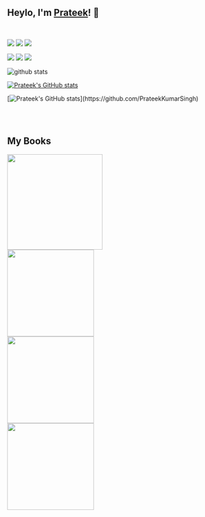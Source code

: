 
## Heylo, I'm <a href="https://www.linkedin.com/in/prateeksingh1590/detail/" target="_blank">Prateek</a>! 👋
<br />

<a href= "https://www.linkedin.com/in/prateeksingh1590/detail/"><img src="https://img.icons8.com/dusk/48/000000/linkedin.png"/></a>
<a href= "https://twitter.com/singhprateik"><img src="https://img.icons8.com/dusk/48/000000/twitter.png"/></a>
<a href= "https://www.youtube.com/c/ridiculouslycurious"><img src="https://img.icons8.com/dusk/48/000000/youtube--v2.png"/></a>

<img src="https://views.whatilearened.today/views/github/PrateekKumarSingh/views.svg"/>  <a href="https://github.com/PrateekKumarSingh/"><img src="https://img.shields.io/github/followers/PrateekKumarSingh?color=%234CC61E&label=GitHub%20Followers%20%3A"/></a>  <a href="https://github.com/PrateekKumarSingh?tab=repositories"><img src="https://badges.frapsoft.com/os/v2/open-source.svg?v=103"/></a>

<img src="https://github-readme-stats.vercel.app/api/?username=PrateekKumarSingh&show_icons=true&title_color=fffffff&icon_color=000000&text_color=000000" alt="github stats"/>


[![Prateek's GitHub stats](https://github-readme-stats.vercel.app/api/wakatime?username=PrateekKumarSingh)](https://github.com/PrateekKumarSingh)

[![Prateek's GitHub stats](https://github-readme-streak-stats.herokuapp.com/?user=PrateekKumarSingh&theme=light&hide_border=true")](https://github.com/PrateekKumarSingh)

<br/><br/>

## My Books

<a href="https://www.apress.com/gp/book/9781484260371"><img src="https://i0.wp.com/ridicurious.com/wp-content/uploads/2021/01/wslbook.png?w=400&ssl=1" width="220"/></a>  
<a href="https://leanpub.com/powershell-to-csharp"><img src="https://d2sofvawe08yqg.cloudfront.net/powershell-to-csharp/hero?1616838848" width="200"/></a>  
<a href="https://leanpub.com/PowerShell-to-Python"><img src="https://d2sofvawe08yqg.cloudfront.net/PowerShell-to-Python/hero?1616768003" width="200"/></a>  
<a href="https://leanpub.com/learncsharp"><img src="https://d2sofvawe08yqg.cloudfront.net/learncsharp/hero?1616885238" width="200"/></a>
